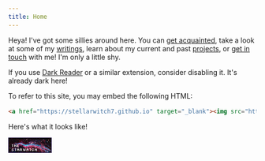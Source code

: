 ```yaml
---
title: Home
---
```


Heya! I've got some sillies around here. You can [get acquainted](/about.html), take a look at some of my [writings](/writings.html), learn about my current and past [projects](/projects.html), or [get in touch](/contact.html) with me! I'm only a little shy.

If you use [Dark Reader](https://darkreader.org) or a similar extension, consider disabling it. It's already dark here!

To refer to this site, you may embed the following HTML:
```html
<a href="https://stellarwitch7.github.io" target="_blank"><img src="https://stellarwitch7.github.io/images/buttons/mine.png" alt="The Starwatch"/></a>
```
Here's what it looks like!

<div class="button-gallery">
    <a href="https://stellarwitch7.github.io" target="_blank"><img src="/images/buttons/mine.png" alt="The Starwatch"/></a>
</div>
